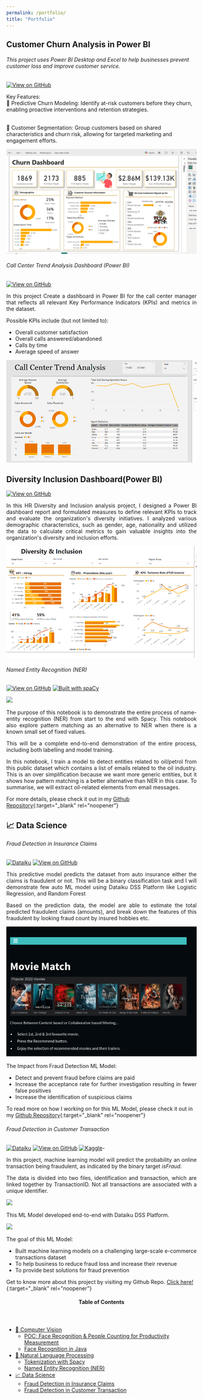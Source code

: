 ```yaml
---
permalink: /portfolio/
title: "Portfolio"
---
```


## Customer Churn Analysis in Power BI
###### This project uses Power BI Desktop and Excel to help businesses prevent customer loss and improve customer service.
[![View on GitHub](https://img.shields.io/badge/GitHub-View_on_GitHub-blue?logo=GitHub)](https://github.com/Data-Overflo/Customer-Churn-and-Risk-Analysis-Dashboard-PowerBI)





<p>
Key Features: <br>
📌 Predictive Churn Modeling: Identify at-risk customers before they churn, enabling proactive interventions and retention strategies.

<br>📌 Customer Segmentation: Group customers based on shared characteristics and churn risk, allowing for targeted marketing and engagement efforts.</p>

<!-- <p><img src="https://a-makhambi.github.io/assets/output/Customer.PNG" class="align-center"></p> -->
<img src="https://raw.githubusercontent.com/Data-Overflo/a-makhambi.github.io/main/assets/output/Customer.PNG" class="align-center">




###### Call Center Trend Analysis Dashboard (Power BI)
[![View on GitHub](https://img.shields.io/badge/GitHub-View_on_GitHub-blue?logo=GitHub)](https://github.com/Data-Overflo/Call-Centre-Trends-Analysis-Dashbaord-PowerBI)


<p style="text-align:justify">In this project Create a dashboard in Power BI for the call center manager that reflects all relevant Key Performance Indicators (KPIs) and metrics in the dataset.

Possible KPIs include (but not limited to):

* Overall customer satisfaction
* Overall calls answered/abandoned
* Calls by time
* Average speed of answer</p>

<p><img src="https://raw.githubusercontent.com/Data-Overflo/a-makhambi.github.io/main/assets/output/call centre.PNG"></p>




## Diversity Inclusion Dashboard(Power BI)


[![View on GitHub](https://img.shields.io/badge/GitHub-View_on_GitHub-blue?logo=GitHub)](https://github.com/Data-Overflo/Diversity-Inclusion-Dashboard-PowerBI) 

<p style="text-align:justify">In this HR Diversity and Inclusion analysis project, I designed a Power BI dashboard report and formulated measures to define relevant KPIs to track and evaluate the organization's diversity initiatives. I analyzed various demographic characteristics, such as gender, age, nationality and utilized the data to calculate critical metrics to gain valuable insights into the organization's diversity and inclusion efforts.</p>
<p><img src="https://raw.githubusercontent.com/Data-Overflo/a-makhambi.github.io/main/assets/output/divers.PNG" class="align-center"></p>


###### Named Entity Recognition (NER)
[![View on GitHub](https://img.shields.io/badge/GitHub-View_on_GitHub-blue?logo=GitHub)](https://github.com/sulaihasubi/Named-Entity-Recognition-spaCy)  [![Built with spaCy](https://img.shields.io/badge/made%20with%20❤%20and-spaCy-09a3d5.svg)](https://spacy.io)

<p><img src="https://sulaihasubi.github.io/assets/output/ner.gif" class="align-center"></p>

<p style="text-align:justify">
The purpose of this notebook is to demonstrate the entire process of name-entity recognition (NER) from start to the end with Spacy. This notebook also explore pattern matching as an alternative to NER when there is a known small set of fixed values.</p>
<p style="text-align:justify">
This will be a complete end-to-end demonstration of the entire process, including both labelling and model training.</p>
<p style="text-align:justify">
In this notebook, I train a model to detect entities related to oil/petrol from this public dataset which contains a list of emails related to the oil industry. This is an over simplification because we want more generic entities, but it shows how pattern matching is a better alternative than NER in this case. To summarise, we will extract oil-related elements from email messages.</p>

For more details, please check it out in my [Github Repository](https://github.com/sulaihasubi/Named-Entity-Recognition-spaCy){:target="_blank" rel="noopener"}

## 📈 Data Science

###### Fraud Detection in Insurance Claims
[![Dataiku](https://img.shields.io/static/v1?style=for-the-badge&message=Dataiku&color=2AB1AC&logo=Dataiku&logoColor=FFFFFF&label=)](https://community.dataiku.com/t5/user/viewprofilepage/user-id/7023)
[![View on GitHub](https://img.shields.io/static/v1?style=for-the-badge&message=GitHub&color=181717&logo=GitHub&logoColor=FFFFFF&label=)](https://github.com/sulaihasubi/insurance-claims-fraud-detection)
<p style="text-align:justify">
This predictive model predicts the dataset from auto insurance either the claims is fraudulent or not. This will be a binary classification task and I will demonstrate few auto ML model using Dataiku DSS Platform like Logistic Regression, and Random Forest</p>
<p style="text-align:justify">
Based on the prediction data, the model are able to estimate the total predicted fraudulent claims (amounts), and break down the features of this fraudulent by looking fraud count by insured hobbies etc. </p>
<p><img src="https://raw.githubusercontent.com/Data-Overflo/a-makhambi.github.io/main/assets/output/movier.png" class="align-center"></p>

The Impact from Fraud Detection ML Model:
<ul style="text-align:justify">
<li>Detect and prevent fraud before claims are paid</li>
<li>Increase the acceptance rate for further investigation resulting in fewer false positives</li>
<li>Increase the identification of suspicious claims</li>
</ul>

To read more on how I working on for this ML Model, please check it out in my [Github Repository](https://github.com/sulaihasubi/insurance-claims-fraud-detection){:target="_blank" rel="noopener"}

###### Fraud Detection in Customer Transaction
[![Dataiku](https://img.shields.io/static/v1?style=for-the-badge&message=Dataiku&color=2AB1AC&logo=Dataiku&logoColor=FFFFFF&label=)](https://community.dataiku.com/t5/user/viewprofilepage/user-id/7023)
[![View on GitHub](https://img.shields.io/static/v1?style=for-the-badge&message=GitHub&color=181717&logo=GitHub&logoColor=FFFFFF&label=)](https://github.com/sulaihasubi/customer-trasanction-fraud-detection)
[![Kaggle](https://img.shields.io/static/v1?style=for-the-badge&message=Kaggle&color=222222&logo=Kaggle&logoColor=20BEFF&label=)](https://www.kaggle.com/c/ieee-fraud-detection/overview/description)-


<p style="text-align:justify">
In this project, machine learning model will predict the probability an online transaction being fraudulent, as indicated by the binary target <i>isFraud.</i></p>

<p style="text-align:justify">
The data is divided into two files, identification and transaction, which are linked together by TransactionID. Not all transactions are associated with a unique identifier.</p>

<p><img src="https://sulaihasubi.github.io/assets/output/workflow.png" class="align-center"></p>

<p style="text-align:justify">
This ML Model developed end-to-end with Dataiku DSS Platform.</p>

<p><img src="https://sulaihasubi.github.io/assets/output/transaction.gif" class="align-center"></p>



The goal of this ML Model:
<ul style="text-align:justify">
<li>Built machine learning models on a challenging large-scale e-commerce transactions dataset</li>
<li>To help business to reduce fraud loss and increase their revenue</li>
<li>To provide best solutions for fraud prevention</li>
</ul>


Get to know more about this project by visiting my Github Repo. 
[Click here!](https://github.com/sulaihasubi/customer-trasanction-fraud-detection){:target="_blank" rel="noopener"}


<!-- This is for Sidebar Menu on the Rigth Side -->
<aside class="sidebar__right ">
            <nav class="toc">
              <header><h4 class="nav__title"><i class="fas fa-bookmark"></i> Table of Contents</h4></header>
              <ul class="toc__menu">
  <li class=""><a href="#-computer-vision">🤖 Computer Vision</a>
    <ul>
      <li class=""><a href="#poc-face-recognition--people-counting-for-productivity-measurement">POC: Face Recognition & People Counting for Productivity Measurement</a></li>
      <li class=""><a href="#face-recognition-in-java">Face Recognition in Java</a></li>
    </ul>
  </li>
  <li class=""><a href="#-natural-language-processing-nlp">📖 Natural Language Processing</a>
    <ul>
      <li class=""><a href="#tokenization-with-spacy">Tokenization with Spacy</a></li>
      <li class=""><a href="#named-entity-recognition-ner">Named Entity Recognition (NER)</a></li>
    </ul>
  </li>
  <li class=""><a href="#-data-science">📈 Data Science</a>
    <ul>
      <li class=""><a href="#fraud-detection-in-insurance-claims">Fraud Detection in Insurance Claims</a></li>
      <li class=""><a href="#fraud-detection-in-customer-transaction">Fraud Detection in Customer Transaction</a></li>
    </ul>
  </li>
</ul>